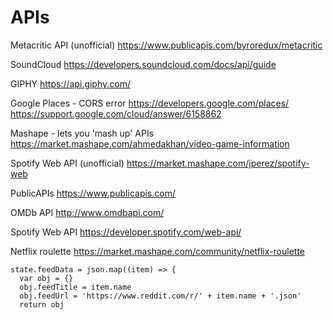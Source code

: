 # APIs

Metacritic API (unofficial)
https://www.publicapis.com/byroredux/metacritic

SoundCloud
https://developers.soundcloud.com/docs/api/guide

GIPHY
https://api.giphy.com/

Google Places - CORS error
https://developers.google.com/places/
https://support.google.com/cloud/answer/6158862

Mashape - lets you 'mash up' APIs
https://market.mashape.com/ahmedakhan/video-game-information

Spotify Web API (unofficial)
https://market.mashape.com/jperez/spotify-web

PublicAPIs
https://www.publicapis.com/

OMDb API
http://www.omdbapi.com/

Spotify Web API
https://developer.spotify.com/web-api/

Netflix roulette
https://market.mashape.com/community/netflix-roulette


```
state.feedData = json.map((item) => {
  var obj = {}
  obj.feedTitle = item.name
  obj.feedUrl = 'https://www.reddit.com/r/' + item.name + '.json'
  return obj
```
